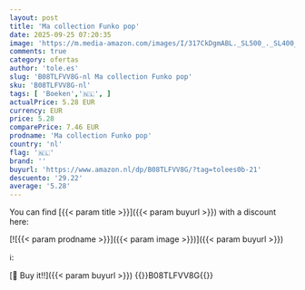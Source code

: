 ```yaml
---
layout: post
title: 'Ma collection Funko pop'
date: 2025-09-25 07:20:35
image: 'https://m.media-amazon.com/images/I/317CkDgmABL._SL500_._SL400_.jpg'
comments: true
category: ofertas
author: 'tole.es'
slug: 'B08TLFVV8G-nl Ma collection Funko pop'
sku: 'B08TLFVV8G-nl'
tags: [ 'Boeken','🇳🇱', ]
actualPrice: 5.28 EUR
currency: EUR
price: 5.28
comparePrice: 7.46 EUR
prodname: 'Ma collection Funko pop'
country: 'nl'
flag: '🇳🇱'
brand: ''
buyurl: 'https://www.amazon.nl/dp/B08TLFVV8G/?tag=tolees0b-21'
descuento: '29.22'
average: '5.28'
---
```


You can find [{{< param title >}}]({{< param buyurl >}}) with a discount here:

[![{{< param prodname >}}]({{< param image >}})]({{< param buyurl >}})

ℹ️:


[🛒 Buy it!!]({{< param buyurl >}})
{{<world>}}B08TLFVV8G{{</world>}}
